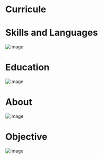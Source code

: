 # Curricule

# Skills and Languages
![image](https://github.com/user-attachments/assets/df9bf60e-4f81-4c49-8c37-1e1c2e1e4f8f)

# Education
![image](https://github.com/user-attachments/assets/968f72e8-05ba-49c6-abf5-b25d4002424e)

# About
![image](https://github.com/user-attachments/assets/1a314e5f-cbb1-4ec3-b536-a3267143c193)

# Objective
![image](https://github.com/user-attachments/assets/307a7ce8-b34e-4c96-a2a7-88729eaefd15)

